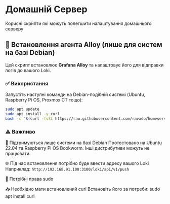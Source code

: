 # Домашній Сервер
Корисні скрипти які можуть полегшити налаштування домашнього серверу



## 🚀 Встановлення агента Alloy (лише для систем на базі Debian)

Цей скрипт встановлює **Grafana Alloy** та налаштовує його для відправки логів до вашого Loki.

### ✅ Використання

Запустіть наступні команди на Debian-подібній системі (Ubuntu, Raspberry Pi OS, Proxmox CT тощо):

```bash
sudo apt update
sudo apt install -y curl
bash -c "$(curl -fsSL https://raw.githubusercontent.com/ravado/homeserver/refs/heads/main/logs-and-monitoring/install_alloy.sh)"
```

### ⚠️ Важливо

🐧 Підтримуються лише системи на базі Debian
Протестовано на Ubuntu 22.04 та Raspberry Pi OS Bookworm.
Інші дистрибутиви можуть не працювати.

🌐 Під час встановлення потрібно буде ввести адресу вашого Loki
Наприклад: `http://192.168.91.100:3100/loki/api/v1/push`

🔑 Потрібні права sudo

📥 Необхідно мати встановлений curl
Встановіть його за потреби: sudo apt install curl